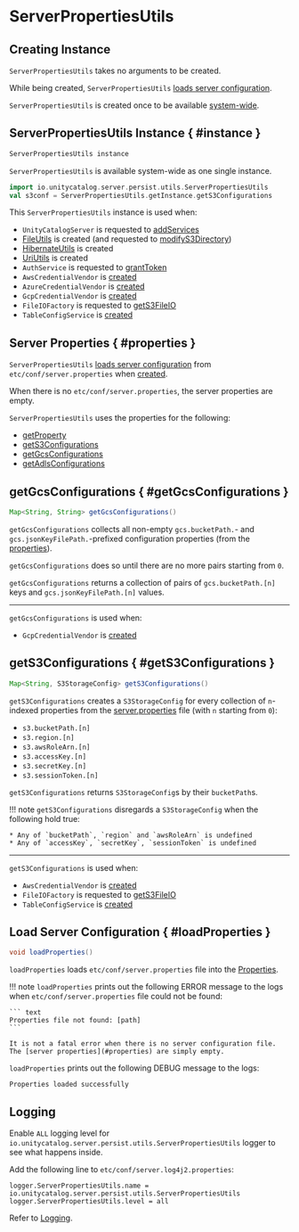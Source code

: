 # ServerPropertiesUtils

## Creating Instance

`ServerPropertiesUtils` takes no arguments to be created.

While being created, `ServerPropertiesUtils` [loads server configuration](#loadProperties).

`ServerPropertiesUtils` is created once to be available [system-wide](#instance).

## ServerPropertiesUtils Instance { #instance }

``` java
ServerPropertiesUtils instance
```

`ServerPropertiesUtils` is available system-wide as one single instance.

``` scala
import io.unitycatalog.server.persist.utils.ServerPropertiesUtils
val s3conf = ServerPropertiesUtils.getInstance.getS3Configurations
```

This `ServerPropertiesUtils` instance is used when:

* `UnityCatalogServer` is requested to [addServices](UnityCatalogServer.md#addServices)
* [FileUtils](../persistent-storage/FileUtils.md#properties) is created (and requested to [modifyS3Directory](../persistent-storage/FileUtils.md#modifyS3Directory))
* [HibernateUtils](../persistent-storage/HibernateUtils.md#properties) is created
* [UriUtils](../persistent-storage/UriUtils.md#properties) is created
* `AuthService` is requested to [grantToken](AuthService.md#grantToken)
* `AwsCredentialVendor` is [created](../credential-vending/AwsCredentialVendor.md#s3Configurations)
* `AzureCredentialVendor` is [created](../credential-vending/AzureCredentialVendor.md#adlsConfigurations)
* `GcpCredentialVendor` is [created](../credential-vending/GcpCredentialVendor.md#gcsConfigurations)
* `FileIOFactory` is requested to [getS3FileIO](../iceberg/FileIOFactory.md#getS3FileIO)
* `TableConfigService` is [created](../iceberg/TableConfigService.md#s3Configurations)

## Server Properties { #properties }

`ServerPropertiesUtils` [loads server configuration](#loadProperties) from `etc/conf/server.properties` when [created](#creating-instance).

When there is no `etc/conf/server.properties`, the server properties are empty.

`ServerPropertiesUtils` uses the properties for the following:

* [getProperty](#getProperty)
* [getS3Configurations](#getS3Configurations)
* [getGcsConfigurations](#getGcsConfigurations)
* [getAdlsConfigurations](#getAdlsConfigurations)

## getGcsConfigurations { #getGcsConfigurations }

``` java
Map<String, String> getGcsConfigurations()
```

`getGcsConfigurations` collects all non-empty `gcs.bucketPath.`- and `gcs.jsonKeyFilePath.`-prefixed configuration properties (from the [properties](#properties)).

`getGcsConfigurations` does so until there are no more pairs starting from `0`.

`getGcsConfigurations` returns a collection of pairs of `gcs.bucketPath.[n]` keys and `gcs.jsonKeyFilePath.[n]` values.

---

`getGcsConfigurations` is used when:

* `GcpCredentialVendor` is [created](../credential-vending/GcpCredentialVendor.md#gcsConfigurations)

## getS3Configurations { #getS3Configurations }

``` java
Map<String, S3StorageConfig> getS3Configurations()
```

`getS3Configurations` creates a `S3StorageConfig` for every collection of `n`-indexed properties from the [server.properties](#properties) file (with `n` starting from `0`):

* `s3.bucketPath.[n]`
* `s3.region.[n]`
* `s3.awsRoleArn.[n]`
* `s3.accessKey.[n]`
* `s3.secretKey.[n]`
* `s3.sessionToken.[n]`

`getS3Configurations` returns `S3StorageConfig`s by their `bucketPath`s.

!!! note
    `getS3Configurations` disregards a `S3StorageConfig` when the following hold true:

    * Any of `bucketPath`, `region` and `awsRoleArn` is undefined
    * Any of `accessKey`, `secretKey`, `sessionToken` is undefined

---

`getS3Configurations` is used when:

* `AwsCredentialVendor` is [created](../credential-vending/AwsCredentialVendor.md#s3Configurations)
* `FileIOFactory` is requested to [getS3FileIO](../iceberg/FileIOFactory.md#getS3FileIO)
* `TableConfigService` is [created](../iceberg/TableConfigService.md#s3Configurations)

## Load Server Configuration { #loadProperties }

```java
void loadProperties()
```

`loadProperties` loads `etc/conf/server.properties` file into the [Properties](#properties).

!!! note
    `loadProperties` prints out the following ERROR message to the logs when `etc/conf/server.properties` file could not be found:

    ``` text
    Properties file not found: [path]
    ```

    It is not a fatal error when there is no server configuration file.
    The [server properties](#properties) are simply empty.

`loadProperties` prints out the following DEBUG message to the logs:

```text
Properties loaded successfully
```

## Logging

Enable `ALL` logging level for `io.unitycatalog.server.persist.utils.ServerPropertiesUtils` logger to see what happens inside.

Add the following line to `etc/conf/server.log4j2.properties`:

```text
logger.ServerPropertiesUtils.name = io.unitycatalog.server.persist.utils.ServerPropertiesUtils
logger.ServerPropertiesUtils.level = all
```

Refer to [Logging](../logging.md).
